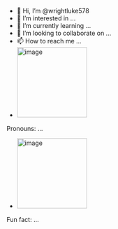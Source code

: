 - 👋 Hi, I’m @wrightluke578
- 👀 I’m interested in ...
- 🌱 I’m currently learning ...
- 💞️ I’m looking to collaborate on ...
- 📫 How to reach me ...
- <img width="160" alt="image" src="https://github.com/user-attachments/assets/a446980b-dd27-4967-b444-b4f1ae94858a" />
 Pronouns: ...
- <img width="160" alt="image" src="https://github.com/user-attachments/assets/d9784902-651c-446e-9b01-77cc98448ae9" />
 Fun fact: ...

<!---
wrightluke578/wrightluke578 is a ✨ special ✨ repository because its `README.md` (this file) appears on your GitHub profile.
You can click the Preview link to take a look at your changes.
--->
